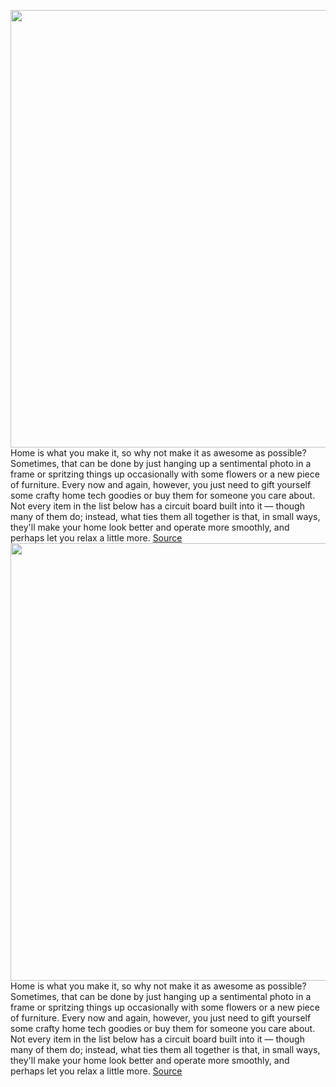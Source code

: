 <img src='https://cdn.vox-cdn.com/thumbor/tyaoJIdHce8RrgPRsTjwNWEtT9A=/0x0:2048x1367/1200x480/filters:focal(861x521:1187x847)/cdn.vox-cdn.com/uploads/chorus_image/image/70144226/Home_Tech.0.jpg' width='700px' /><br/>
Home is what you make it, so why not make it as awesome as possible? Sometimes, that can be done by just hanging up a sentimental photo in a frame or spritzing things up occasionally with some flowers or a new piece of furniture. Every now and again, however, you just need to gift yourself some crafty home tech goodies or buy them for someone you care about. Not every item in the list below has a circuit board built into it — though many of them do; instead, what ties them all together is that, in small ways, they'll make your home look better and operate more smoothly, and perhaps let you relax a little more.
<a href='https://www.theverge.com/22752612/smart-home-tech-holiday-gift-guide-2021-kitchen-lighting-speakers'> Source <a/><img src='https://cdn.vox-cdn.com/thumbor/tyaoJIdHce8RrgPRsTjwNWEtT9A=/0x0:2048x1367/1200x480/filters:focal(861x521:1187x847)/cdn.vox-cdn.com/uploads/chorus_image/image/70144226/Home_Tech.0.jpg' width='700px' /><br/>
Home is what you make it, so why not make it as awesome as possible? Sometimes, that can be done by just hanging up a sentimental photo in a frame or spritzing things up occasionally with some flowers or a new piece of furniture. Every now and again, however, you just need to gift yourself some crafty home tech goodies or buy them for someone you care about. Not every item in the list below has a circuit board built into it — though many of them do; instead, what ties them all together is that, in small ways, they'll make your home look better and operate more smoothly, and perhaps let you relax a little more.
<a href='https://www.theverge.com/22752612/smart-home-tech-holiday-gift-guide-2021-kitchen-lighting-speakers'> Source <a/>